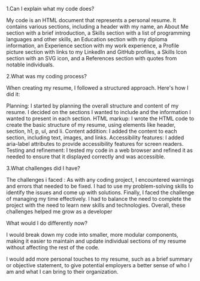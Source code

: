 1.Can I explain what my code does?

My code is an HTML document that represents a personal resume. It contains various sections, including a header with my name, an About Me section with a brief introduction, a Skills section with a list of programming languages and other skills, an Education section with my diploma information, an Experience section with my work experience, a Profile picture section with links to my LinkedIn and GitHub profiles, a Skills Icon section with an SVG icon, and a References section with quotes from notable individuals.


2.What was my coding process?

When creating my resume, I followed a structured approach. Here's how I did it:

Planning: I started by planning the overall structure and content of my resume. I decided on the sections I wanted to include and the information I wanted to present in each section.
HTML markup: I wrote the HTML code to create the basic structure of my resume, using elements like header, section, h1, p, ul, and li.
Content addition: I added the content to each section, including text, images, and links.
Accessibility features: I added aria-label attributes to provide accessibility features for screen readers.
Testing and refinement: I tested my code in a web browser and refined it as needed to ensure that it displayed correctly and was accessible.


3.What challenges did I have?

The challenges i faced : 
As with any coding project, I encountered warnings and errors that needed to be fixed. I had to use my problem-solving skills to identify the issues and come up with solutions.
Finally, I faced the challenge of managing my time effectively. I had to balance the need to complete the project with the need to learn new skills and technologies.
Overall, these challenges helped me grow as a developer


What would I do differently now?

I would break down my code into smaller, more modular components, making it easier to maintain and update individual sections of my resume without affecting the rest of the code.

I would add more personal touches to my resume, such as a brief summary or objective statement, to give potential employers a better sense of who I am and what I can bring to their organization.